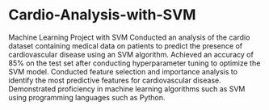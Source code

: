 # Cardio-Analysis-with-SVM
Machine Learning Project with SVM
Conducted an analysis of the cardio dataset containing medical data on patients to predict the presence of 
cardiovascular disease using an SVM algorithm.
Achieved an accuracy of 85% on the test set after conducting hyperparameter tuning to optimize the SVM model.
Conducted feature selection and importance analysis to identify the most predictive features for cardiovascular 
disease.
Demonstrated proficiency in machine learning algorithms such as SVM using programming languages such as 
Python.
